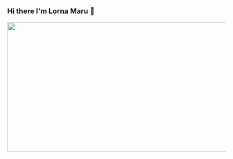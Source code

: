 ### Hi there I'm Lorna Maru 👋

<div align="center">
  <img src="https://giphy.com/gifs/usnationalarchives-1n8aGJBEXuW0M7ELrB" width="600" height="300"/>
    </div>

<!--
**lornamaru/lornamaru** is a ✨ _special_ ✨ repository because its `README.md` (this file) appears on your GitHub profile.

Here are some ideas to get you started:

- 🔭 I’m currently working on ...
- 🌱 I’m currently learning ...
- 👯 I’m looking to collaborate on ...
- 🤔 I’m looking for help with ...
- 💬 Ask me about ...
- 📫 How to reach me: ...
- 😄 Pronouns: ...
- ⚡ Fun fact: ...
-->
